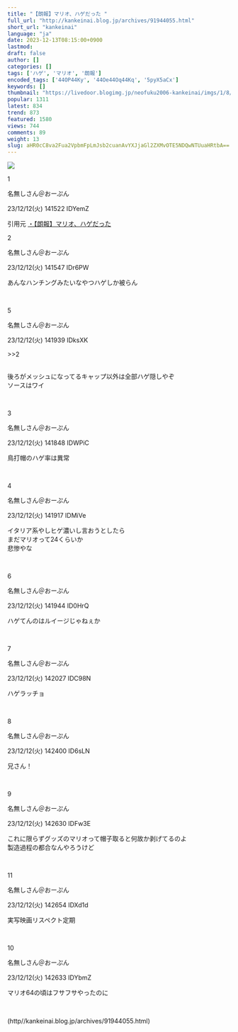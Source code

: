 ```yaml
---
title: "【朗報】マリオ、ハゲだった "
full_url: "http://kankeinai.blog.jp/archives/91944055.html"
short_url: "kankeinai"
language: "ja"
date: 2023-12-13T08:15:00+0900
lastmod: 
draft: false
author: []
categories: []
tags: ['ハゲ', 'マリオ', '朗報']
encoded_tags: ['44OP44Ky', '44Oe44Oq44Kq', '5pyX5aCx']
keywords: []
thumbnail: "https://livedoor.blogimg.jp/neofuku2006-kankeinai/imgs/1/8/18f10626-s.jpg"
popular: 1311
latest: 834
trend: 873
featured: 1580
views: 744
comments: 89
weight: 13
slug: aHR0cC8va2Fua2VpbmFpLmJsb2cuanAvYXJjaGl2ZXMvOTE5NDQwNTUuaHRtbA==
---
```


![](https://livedoor.blogimg.jp/neofuku2006-kankeinai/imgs/1/8/18f10626-s.jpg)

<div><p class='t_h'>1 <p>名無しさん＠おーぷん</p> <p> 23/12/12(火) 141522 IDYemZ</p></p><p>引用元 <a href='http//2chspa.com/thread/livejupiter/1702358122' target='_blank'>・</a><a href='https//hayabusa.open2ch.net/test/read.cgi/livejupiter/1702358122/' target='_blank'>【朗報】マリオ、ハゲだった</a></p><p class='t_h'>2 <p>名無しさん＠おーぷん</p> <p> 23/12/12(火) 141547 IDr6PW</p></p> <p class='t_b'> あんなハンチングみたいなやつハゲしか被らん </p><br> <p class='t_h t_i'>5 <p>名無しさん＠おーぷん</p> <p> 23/12/12(火) 141939 IDksXK</p></p> <p class='t_b t_i'> <p class='anchor'>>>2</p><br>後ろがメッシュになってるキャップ以外は全部ハゲ隠しやぞ<br>ソースはワイ </p><br> <p class='t_h'>3 <p>名無しさん＠おーぷん</p> <p> 23/12/12(火) 141848 IDWPiC</p></p> <p class='t_b'> 鳥打帽のハゲ率は異常 </p><br> <p class='t_h'>4 <p>名無しさん＠おーぷん</p> <p> 23/12/12(火) 141917 IDMiVe</p></p> <p class='t_b'> イタリア系やしヒゲ濃いし言おうとしたら<br>まだマリオって24くらいか<br>悲惨やな </p><br> <p class='t_h'>6 <p>名無しさん＠おーぷん</p> <p> 23/12/12(火) 141944 ID0HrQ</p></p> <p class='t_b'> ハゲてんのはルイージじゃねぇか </p><br> <p class='t_h'>7 <p>名無しさん＠おーぷん</p> <p> 23/12/12(火) 142027 IDC98N</p></p> <p class='t_b'> ハゲラッチョ </p><br> <p class='t_h'>8 <p>名無しさん＠おーぷん</p> <p> 23/12/12(火) 142400 ID6sLN</p></p> <p class='t_b'> 兄さん！ </p><br> <p class='t_h'>9 <p>名無しさん＠おーぷん</p> <p> 23/12/12(火) 142630 IDFw3E</p></p> <p class='t_b'> これに限らずグッズのマリオって帽子取ると何故か剥げてるのよ<br>製造過程の都合なんやろうけど </p><br> <p class='t_h'>11 <p>名無しさん＠おーぷん</p> <p> 23/12/12(火) 142654 IDXd1d</p></p> <p class='t_b'> 実写映画リスペクト定期 </p><br> <p class='t_h'>10 <p>名無しさん＠おーぷん</p> <p> 23/12/12(火) 142633 IDYbmZ</p></p> <p class='t_b'> マリオ64の頃はフサフサやったのに</p><br> <img border='0' width='1' height='1' src='https//www10.a8.net/0.gif?a8mat=2BJK9W+3WIBJM+249K+BWGDT' alt=''> </div>

(http//kankeinai.blog.jp/archives/91944055.html)
